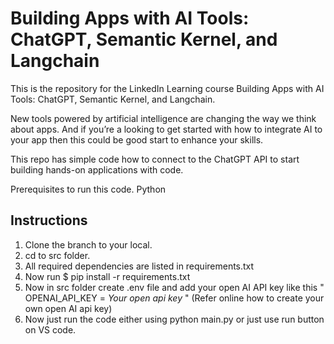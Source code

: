 # Building Apps with AI Tools: ChatGPT, Semantic Kernel, and Langchain
This is the repository for the LinkedIn Learning course Building Apps with AI Tools: ChatGPT, Semantic Kernel, and Langchain.
 
New tools powered by artificial intelligence are changing the way we think about apps. And if you’re a looking to get started with how to integrate AI to your app then this could be good start to enhance your skills.

This repo has simple code how to connect to the ChatGPT API to start building hands-on applications with code. 

Prerequisites to run this code.
Python

## Instructions
1. Clone the branch to your local.
2. cd to src folder.
3. All required dependencies are listed in requirements.txt
4. Now run $ pip install -r requirements.txt
5. Now in src folder create .env file and add your open AI API key like this " OPENAI_API_KEY = _Your open api key_ " (Refer online how to create your own open AI api key)
6. Now just run the code either using python main.py or just use run button on VS code.


